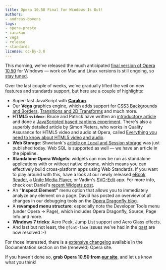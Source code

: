 ```yaml
---
title: Opera 10.50 Final for Windows Is Out!
authors:
- andreas-bovens
tags:
- opera-presto
- carakan
- vega
- release
- standards
license: cc-by-3.0
---
```


<p>This morning, we&#39;ve released the much anticipated <a href="http://www.opera.com/browser/">final version of Opera 10.50</a> for Windows — work on Mac and Linux versions is still ongoing, so <a href="http://my.opera.com/desktopteam/blog/">stay tuned</a>.</p>
<p>Over the last couple of weeks, we&#39;ve gradually lifted the veil on new features and standards support, but here are a couple of highlights:</p>
<ul>
<li>Super-fast JavaScript with <strong><a href="http://my.opera.com/core/blog/2009/12/22/carakan-revisited">Carakan</a></strong>.</li>
<li>Our <strong>Vega</strong> graphics engine, which adds support for <a href="https://dev.opera.com/articles/view/css3-border-background-boxshadow/">CSS3 Backgrounds and Borders</a>, <a href="https://dev.opera.com/articles/view/css3-transitions-and-2d-transforms/">Transitions and 2D Transforms</a> and much more.</li>
<li><strong>HTML5 <code>&lt;video&gt;</code></strong>: Bruce and Patrick have written an <a href="https://dev.opera.com/articles/view/introduction-html5-video/">introductory article</a> and done a <a href="https://dev.opera.com/articles/view/accessible-html5-video-with-javascripted-captions/">JavaScripted based captions experiment</a>. There&#39;s also a superbly detailed article by Simon Pieters, who works in Quality Assurance for HTML5 video and audio at Opera, called <a href="http://my.opera.com/core/blog/2010/03/03/everything-you-need-to-know-about-html5-video-and-audio-2">Everything you need to know about HTML5 video and audio</a>.</li>
<li><strong>Web Storage</strong>: Shwetank&#39;s <a href="https://dev.opera.com/articles/view/web-storage/">article on Local and Session storage</a> was just published today. Web SQL is supported as well — we have an article in the pipeline.</li>
<li><strong>Standalone Opera Widgets</strong>: widgets can now be run as standalone applications with or without native chrome, which means you can effectively build cross-platform apps using Web Standards. If you want to play around with this, have a look at our newly released <a href="http://widgets.opera.com/widget/15552/">eBook Reader</a>, a <a href="http://widgets.opera.com/widget/15592/">Unite Media Player</a>, or Vadim&#39;s <a href="http://widgets.opera.com/widget/15321/">SVG-Edit</a> app. For more info, check out Daniel&#39;s <a href="http://my.opera.com/ODIN/blog/widgets-updated-with-opera-10-50">recent Widgets post</a>.</li>
<li>An <strong>&quot;Inspect Element&quot;</strong> menu option that allows you to immediately analyze any element on a page. David has posted an overview of all changes in our debugging tools on the <a href="http://my.opera.com/dragonfly/blog/opera-dragonfly-alpha-for-presto-2-5">Opera Dragonfly blog</a>.</li>
<li>A <strong>revamped menu structure</strong>: especially note the Developer Tools menu (under Opera → Page), which includes Opera Dragonfly, Source, Page Info and more.</li>
<li><strong>Windows 7 tricks</strong>: Aero Peek, Jump List support and Aero Glass effects.</li>
<li>And last but not least, the <code>@font-face</code> issues we&#39;ve had in the <a href="http://my.opera.com/ODIN/blog/2010/02/11/opera-10-50-beta-is-out">past</a> are now resolved :-)</li>
</ul>
<p>For those interested, there is a <a href="http://www.opera.com/docs/changelogs/windows/1050/">extensive changelog</a> available in the Documentation section on the (renewed) Opera site.</p>
<p>If you haven&#39;t done so, <strong>grab Opera 10.50 from <a href="http://www.opera.com/browser/">our site</a></strong>, and let us know what you think!</p>
